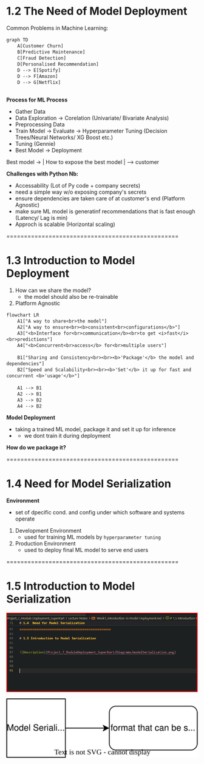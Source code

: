 # 1.2 The Need of Model Deployment


Common Problems in Machine Learning:
```mermaid
graph TD
    A[Customer Churn]
    B[Predictive Maintenance]
    C[Fraud Detection]
    D[Personalised Recommendation]
    D --> E[Spotify]
    D --> F[Amazon]
    D --> G[Netflix]
  
```


**Process for ML Process**

- Gather Data
- Data Exploration -> Corelation (Univariate/ Bivariate Analysis)
- Preprocessing Data 
- Train Model -> Evaluate -> Hyperparameter Tuning (Decision Trees/Neural Networks/ XG Boost etc.)
- Tuning (Gennie)
- Best Model -> Deployment

Best model -> | How to expose the best model | --> customer


**Challenges with Python Nb:**
-  Accessability (Lot of Py code + company secrets)
-  need a simple way w/o exposing company's secrets
-  ensure dependencies are taken care of at customer's end (Platform Agnostic)
-  make sure ML model is generatinf recommendations that is fast enough (Latency/ Lag is min)
-  Approch is scalable (Horizontal scaling)

=================================================

# 1.3  Introduction to Model Deployment    

1. How can we share the model?
   - the model should also be re-trainable
2. Platform Agnostic



```mermaid
flowchart LR
    A1["A way to share<br>the model"]
    A2["A way to ensure<br><b>consistent<br>configurations</b>"]
    A3["<b>Interface for<br>communication</b><br>to get <i>fast</i><br>predictions"]
    A4["<b>Concurrent<br>access</b> for<br>multiple users"]

    B1["Sharing and Consistency<br><br><b>'Package'</b> the model and dependencies"]
    B2["Speed and Scalability<br><br><b>'Set'</b> it up for fast and concurrent <b>'usage'</b>"]

    A1 --> B1
    A2 --> B1
    A3 --> B2
    A4 --> B2
```

**Model Deployment**
- taking a trained ML model, package it and set it up for inference
- - we dont train it during deployment

**How do we package it?**

=================================================

# 1.4  Need for Model Serialization

**Environment**
- set of dpecific cond. and config under which software and systems operate

1. Development Environment
   - used for training ML models by `hyperparameter tuning`
2. Production Environment
   - used to deploy final ML model to serve end users


=================================================

# 1.5 Introduction to Model Serialization


![ssss](Project_7_ModuleDeployment_SuperKart\Diagrams\Screenshot.png)


![aaaa](Project_7_ModuleDeployment_SuperKart\Diagrams\modelSerialization.svg)
